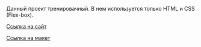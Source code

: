 Данный проект тренировачный. В нем используется только HTML и CSS (Flex-box).

<a href="https://html-preview.github.io/?url=https://github.com/MiroshnikovLI/Webovio/blob/main/index.html">Ссылка на сайт</a>


<a href="https://www.figma.com/design/2rdy1qjBTl7D6BAC8S4qlf/Webovio?node-id=0-2&t=wWBV04nuk3Iy8Gj6-0">Ссылка на макет</a>

